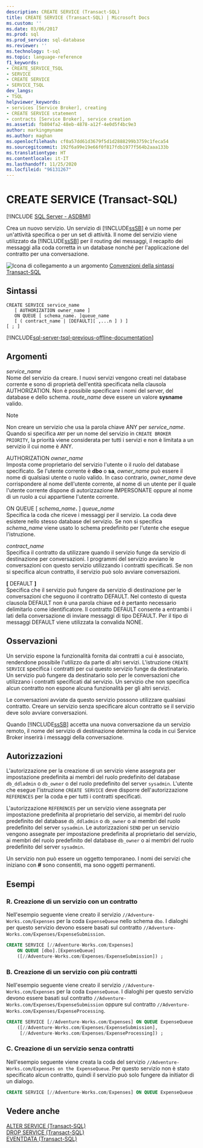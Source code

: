```yaml
---
description: CREATE SERVICE (Transact-SQL)
title: CREATE SERVICE (Transact-SQL) | Microsoft Docs
ms.custom: ''
ms.date: 03/06/2017
ms.prod: sql
ms.prod_service: sql-database
ms.reviewer: ''
ms.technology: t-sql
ms.topic: language-reference
f1_keywords:
- CREATE_SERVICE_TSQL
- SERVICE
- CREATE SERVICE
- SERVICE_TSQL
dev_langs:
- TSQL
helpviewer_keywords:
- services [Service Broker], creating
- CREATE SERVICE statement
- contracts [Service Broker], service creation
ms.assetid: fb804fa2-48eb-4878-a12f-4e0d5f4bc9e3
author: markingmyname
ms.author: maghan
ms.openlocfilehash: cf0a57dd61d3679f5d1d2888299b3759c1feca54
ms.sourcegitcommit: 192f6a99e19e66f0f817fdb1977f564b2aaa133b
ms.translationtype: HT
ms.contentlocale: it-IT
ms.lasthandoff: 11/25/2020
ms.locfileid: "96131267"
---
```

# <a name="create-service-transact-sql"></a>CREATE SERVICE (Transact-SQL)
[!INCLUDE [SQL Server - ASDBMI](../../includes/applies-to-version/sql-asdbmi.md)]

  Crea un nuovo servizio. Un servizio di [!INCLUDE[ssSB](../../includes/sssb-md.md)] è un nome per un'attività specifica o per un set di attività. Il nome del servizio viene utilizzato da [!INCLUDE[ssSB](../../includes/sssb-md.md)] per il routing dei messaggi, il recapito dei messaggi alla coda corretta in un database nonché per l'applicazione del contratto per una conversazione.  
  
 ![Icona di collegamento a un argomento](../../database-engine/configure-windows/media/topic-link.gif "Icona di collegamento a un argomento") [Convenzioni della sintassi Transact-SQL](../../t-sql/language-elements/transact-sql-syntax-conventions-transact-sql.md)  
  
## <a name="syntax"></a>Sintassi  
  
```syntaxsql
CREATE SERVICE service_name  
   [ AUTHORIZATION owner_name ]  
   ON QUEUE [ schema_name. ]queue_name  
   [ ( contract_name | [DEFAULT][ ,...n ] ) ]  
[ ; ]  
```  
  
[!INCLUDE[sql-server-tsql-previous-offline-documentation](../../includes/sql-server-tsql-previous-offline-documentation.md)]

## <a name="arguments"></a>Argomenti
 *service_name*  
 Nome del servizio da creare. I nuovi servizi vengono creati nel database corrente e sono di proprietà dell'entità specificata nella clausola AUTHORIZATION. Non è possibile specificare i nomi del server, del database e dello schema. *route_name* deve essere un valore **sysname** valido.  
  
> [!NOTE]  
> Non creare un servizio che usa la parola chiave ANY per *service_name*. Quando si specifica `ANY` per un nome del servizio in `CREATE BROKER PRIORITY`, la priorità viene considerata per tutti i servizi e non è limitata a un servizio il cui nome è ANY.  
  
 AUTHORIZATION *owner_name*  
 Imposta come proprietario del servizio l'utente o il ruolo del database specificato. Se l'utente corrente è **dbo** o **sa**, *owner_name* può essere il nome di qualsiasi utente o ruolo valido. In caso contrario, *owner_name* deve corrispondere al nome dell'utente corrente, al nome di un utente per il quale l'utente corrente dispone di autorizzazione IMPERSONATE oppure al nome di un ruolo a cui appartiene l'utente corrente.  
  
 ON QUEUE [ _schema_name_**.** ] *queue_name*  
 Specifica la coda che riceve i messaggi per il servizio. La coda deve esistere nello stesso database del servizio. Se non si specifica *schema_name* viene usato lo schema predefinito per l'utente che esegue l'istruzione.  
  
 *contract_name*  
 Specifica il contratto da utilizzare quando il servizio funge da servizio di destinazione per conversazioni. I programmi del servizio avviano le conversazioni con questo servizio utilizzando i contratti specificati. Se non si specifica alcun contratto, il servizio può solo avviare conversazioni.  
  
 **[** DEFAULT **]**  
 Specifica che il servizio può fungere da servizio di destinazione per le conversazioni che seguono il contratto DEFAULT. Nel contesto di questa clausola DEFAULT non è una parola chiave ed è pertanto necessario delimitarlo come identificatore. Il contratto DEFAULT consente a entrambi i lati della conversazione di inviare messaggi di tipo DEFAULT. Per il tipo di messaggi DEFAULT viene utilizzata la convalida NONE.  
  
## <a name="remarks"></a>Osservazioni  
 Un servizio espone la funzionalità fornita dai contratti a cui è associato, rendendone possibile l'utilizzo da parte di altri servizi. L'istruzione `CREATE SERVICE` specifica i contratti per cui questo servizio funge da destinatario. Un servizio può fungere da destinatario solo per le conversazioni che utilizzano i contratti specificati dal servizio. Un servizio che non specifica alcun contratto non espone alcuna funzionalità per gli altri servizi.  
  
 Le conversazioni avviate da questo servizio possono utilizzare qualsiasi contratto. Creare un servizio senza specificare alcun contratto se il servizio deve solo avviare conversazioni.  
  
 Quando [!INCLUDE[ssSB](../../includes/sssb-md.md)] accetta una nuova conversazione da un servizio remoto, il nome del servizio di destinazione determina la coda in cui Service Broker inserirà i messaggi della conversazione.  
  
## <a name="permissions"></a>Autorizzazioni  
 L'autorizzazione per la creazione di un servizio viene assegnata per impostazione predefinita ai membri del ruolo predefinito del database `db_ddladmin` o `db_owner` o del ruolo predefinito del server `sysadmin`. L'utente che esegue l'istruzione `CREATE SERVICE` deve disporre dell'autorizzazione `REFERENCES` per la coda e per tutti i contratti specificati.  
  
 L'autorizzazione `REFERENCES` per un servizio viene assegnata per impostazione predefinita al proprietario del servizio, ai membri del ruolo predefinito del database `db_ddladmin` o `db_owner` o ai membri del ruolo predefinito del server `sysadmin`. Le autorizzazioni `SEND` per un servizio vengono assegnate per impostazione predefinita al proprietario del servizio, ai membri del ruolo predefinito del database `db_owner` o ai membri del ruolo predefinito del server `sysadmin`.  
  
 Un servizio non può essere un oggetto temporaneo. I nomi dei servizi che iniziano con **#** sono consentiti, ma sono oggetti permanenti.  
  
## <a name="examples"></a>Esempi  
  
### <a name="a-creating-a-service-with-one-contract"></a>R. Creazione di un servizio con un contratto  
 Nell'esempio seguente viene creato il servizio `//Adventure-Works.com/Expenses` per la coda `ExpenseQueue` nello schema `dbo`. I dialoghi per questo servizio devono essere basati sul contratto `//Adventure-Works.com/Expenses/ExpenseSubmission`.  
  
```sql  
CREATE SERVICE [//Adventure-Works.com/Expenses]  
    ON QUEUE [dbo].[ExpenseQueue]  
    ([//Adventure-Works.com/Expenses/ExpenseSubmission]) ;  
```  
  
### <a name="b-creating-a-service-with-multiple-contracts"></a>B. Creazione di un servizio con più contratti  
 Nell'esempio seguente viene creato il servizio `//Adventure-Works.com/Expenses` per la coda `ExpenseQueue`. I dialoghi per questo servizio devono essere basati sul contratto `//Adventure-Works.com/Expenses/ExpenseSubmission` oppure sul contratto `//Adventure-Works.com/Expenses/ExpenseProcessing`.  
  
```sql  
CREATE SERVICE [//Adventure-Works.com/Expenses] ON QUEUE ExpenseQueue  
    ([//Adventure-Works.com/Expenses/ExpenseSubmission],  
     [//Adventure-Works.com/Expenses/ExpenseProcessing]) ;  
```  
  
### <a name="c-creating-a-service-with-no-contracts"></a>C. Creazione di un servizio senza contratti  
 Nell'esempio seguente viene creata la coda del servizio `//Adventure-Works.com/Expenses on the ExpenseQueue`. Per questo servizio non è stato specificato alcun contratto, quindi il servizio può solo fungere da initiator di un dialogo.  
  
```sql  
CREATE SERVICE [//Adventure-Works.com/Expenses] ON QUEUE ExpenseQueue ;  
```  
  
## <a name="see-also"></a>Vedere anche  
 [ALTER SERVICE &#40;Transact-SQL&#41;](../../t-sql/statements/alter-service-transact-sql.md)   
 [DROP SERVICE &#40;Transact-SQL&#41;](../../t-sql/statements/drop-service-transact-sql.md)   
 [EVENTDATA &#40;Transact-SQL&#41;](../../t-sql/functions/eventdata-transact-sql.md)  
  
  
